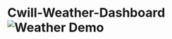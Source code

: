 
# Cwill-Weather-Dashboard![Weather Demo](https://github.com/Cwill290/Cwill-Weather-Dashboard/assets/130315092/9beed202-4735-4f09-90f4-7906232a52a3)
